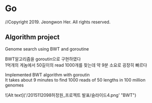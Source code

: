 # Go
//Copyright 2019.  Jeongwon Her.  All rights reserved.  

## Algorithm project
Genome search using BWT and goroutine

BWT알고리즘을 goroutin으로 구현하였다  
1억개의 게놈에서 50길이의 read 1000개를 찾는데 약 9분 소요로 굉장히 빠르다  

Implemented BWT algorithm with goroutin  
It takes about 9 minutes to find 1000 reads of 50 lengths in 100 million genomes

![Alt text]('/2015112098허정원_프로젝트 발표/슬라이드4.png' "BWT")
